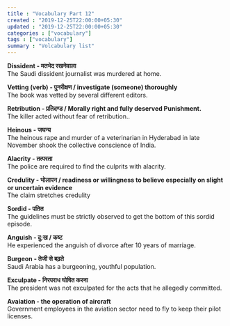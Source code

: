 ```yaml
---
title : "Vocabulary Part 12"
created : "2019-12-25T22:00:00+05:30"
updated : "2019-12-25T22:00:00+05:30"
categories : ["vocabulary"]
tags : ["vocabulary"]
summary : "Volcabulary list"
---
```


**Dissident - मतभेद रखनेवाला**  
The Saudi dissident journalist was murdered at home.

**Vetting (verb) - पुनरीक्षण / investigate (someone) thoroughly**  
The book was vetted by several different editors.

**Retribution - प्रतिदण्ड / Morally right and fully deserved Punishment.**  
The killer acted without fear of retribution..

**Heinous - जघन्य**  
The heinous rape and murder of a veterinarian in Hyderabad in late November shook the collective conscience of India.

**Alacrity - तत्परता**  
The police are required to find the culprits with alacrity.

**Credulity - भोलापन / readiness or willingness to believe especially on slight or uncertain evidence**  
The claim stretches credulity

**Sordid - पतित**  
The guidelines must be strictly observed to get the bottom of this sordid episode.

**Anguish - दु:ख / कष्ट**  
He experienced the anguish of divorce after 10 years of marriage.

**Burgeon - तेजी से बढ़ते**  
Saudi Arabia has a burgeoning, youthful population.

**Exculpate - निरपराध घोषित करना**  
The president was not exculpated for the acts that he allegedly committed.

**Avaiation - the operation of aircraft**  
Government employees in the aviation sector need to fly to keep their pilot licenses.